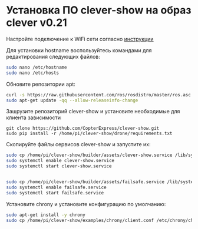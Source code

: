 # Установка ПО clever-show на образ clever v0.21

Настройте подключение к WiFi сети согласно [инструкции](https://clover.coex.tech/ru/network.html#%D0%BF%D0%B5%D1%80%D0%B5%D0%BA%D0%BB%D1%8E%D1%87%D0%B5%D0%BD%D0%B8%D0%B5-%D0%B0%D0%B4%D0%B0%D0%BF%D1%82%D0%B5%D1%80%D0%B0-%D0%B2-%D1%80%D0%B5%D0%B6%D0%B8%D0%BC-%D0%BA%D0%BB%D0%B8%D0%B5%D0%BD%D1%82%D0%B0)

Для установки hostname воспользуйтесь командами для редактирования следующих файлов:
```bash
sudo nano /etc/hostname
sudo nano /etc/hosts
```

Обновите репозитории apt:
```bash
curl -s https://raw.githubusercontent.com/ros/rosdistro/master/ros.asc | sudo apt-key add -
sudo apt-get update -qq --allow-releaseinfo-change
```

Зашрузите репозиторий clever-show и установите необходимые для клиента зависимости
```
git clone https://github.com/CopterExpress/clever-show.git
sudo pip install -r /home/pi/clever-show/drone/requirements.txt
```

Скопируйте файлы сервисов clever-show и запустите их:
```bash 
sudo cp /home/pi/clever-show/builder/assets/clever-show.service /lib/systemd/system/
sudo systemctl enable clever-show.service
sudo systemctl start clever-show.service


sudo cp /home/pi/clever-show/builder/assets/failsafe.service /lib/systemd/system/
sudo systemctl enable failsafe.service
sudo systemctl start failsafe.service
```

Установите chrony и установите конфигурацию по умолчанию:
```bash
sudo apt-get install -y chrony
sudo cp /home/pi/clever-show/examples/chrony/client.conf /etc/chrony/chrony.conf
```
